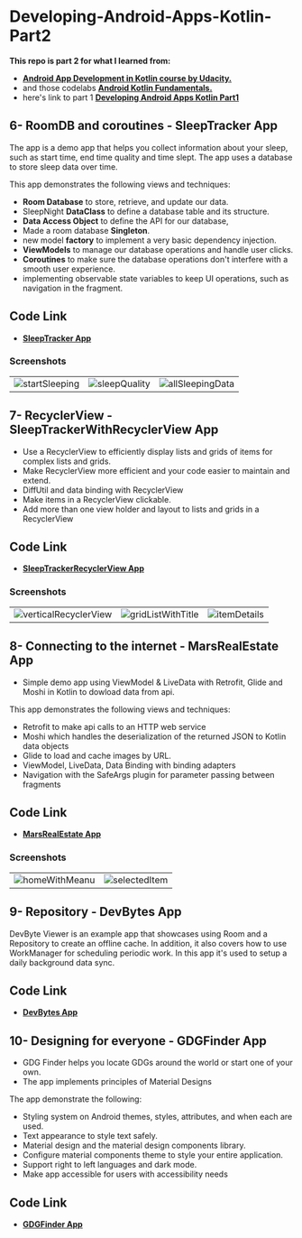 # Developing-Android-Apps-Kotlin-Part2
 
__This repo is part 2 for what I learned from:__ 
* <a href="https://www.udacity.com/course/developing-android-apps-with-kotlin--ud9012" target="_blank">**Android App Development in Kotlin course by Udacity.**</a>  
* and those codelabs <a href="https://codelabs.developers.google.com/android-kotlin-fundamentals/"  target="_blank"> **Android Kotlin Fundamentals.**</a>
* here's link to part 1 <a href="https://github.com/Hosam11/Developing-Android-Apps-Kotlin-Part1"  target="_blank"> **Developing Android Apps Kotlin Part1**</a>


##
## 6- RoomDB and coroutines - SleepTracker App
The app is a demo app that helps you collect information about your sleep, such as start time, end time quality and time slept.
The app uses a database to store sleep data over time.

This app demonstrates the following views and techniques:
* **Room Database** to store, retrieve, and update our data.
* SleepNight **DataClass** to define a database table and its structure.
* **Data Access Object** to define the API for our database,
* Made a room database **Singleton**.
* new model **factory** to implement a very basic dependency injection.
* **ViewModels** to manage our database operations and handle user clicks.
* **Coroutines** to make sure the database operations don't interfere with a smooth user experience.
* implementing observable state variables to keep UI operations, such as navigation in the fragment.

## Code Link
* <a href="https://github.com/Hosam11/Developing-Android-Apps-Kotlin-Part2/tree/main/SleepTracker"  target="_blank"> **SleepTracker App**</a> 

### Screenshots
|  | | |
| :---: |:---:| :---:|
| ![startSleeping](https://user-images.githubusercontent.com/18370055/97105093-3fcf9500-16c1-11eb-99c9-1043a78bfb71.PNG) | ![sleepQuality](https://user-images.githubusercontent.com/18370055/97105092-3f36fe80-16c1-11eb-980b-5ba7a16d4fa7.PNG) | ![allSleepingData](https://user-images.githubusercontent.com/18370055/97105091-3e9e6800-16c1-11eb-9e62-a9e46078ed56.PNG) |
##


## 7- RecyclerView - SleepTrackerWithRecyclerView App
* Use a RecyclerView to efficiently display lists and grids of items for complex lists and grids.
* Make RecyclerView more efficient and your code easier to maintain and extend. 
* DiffUtil and data binding with RecyclerView
* Make items in a RecyclerView clickable. 
* Add more than one view holder and layout to lists and grids in a RecyclerView

## Code Link
* <a href="https://github.com/Hosam11/Developing-Android-Apps-Kotlin-Part2/tree/main/SleepTrackerRecyclerView" target="_blank"> **SleepTrackerRecyclerView App**</a> 

### Screenshots
|  | | |
| :---: |:---:| :---:|
|![verticalRecyclerView](https://user-images.githubusercontent.com/18370055/97275585-c65db100-183e-11eb-96a4-0b2ee0d3879d.PNG) |  ![gridListWithTitle](https://user-images.githubusercontent.com/18370055/97275582-c52c8400-183e-11eb-9572-56fc9cb4ebad.PNG) | ![itemDetails](https://user-images.githubusercontent.com/18370055/97275584-c65db100-183e-11eb-8ede-7441419ce3e2.PNG) |

## 8- Connecting to the internet - MarsRealEstate App
* Simple demo app using ViewModel & LiveData with Retrofit, Glide and Moshi in Kotlin to dowload data from api.

This app demonstrates the following views and techniques:
* Retrofit to make api calls to an HTTP web service
* Moshi which handles the deserialization of the returned JSON to Kotlin data objects
* Glide to load and cache images by URL.
* ViewModel, LiveData, Data Binding with binding adapters
* Navigation with the SafeArgs plugin for parameter passing between fragments

## Code Link
* <a href="https://github.com/Hosam11/Developing-Android-Apps-Kotlin-Part2/tree/main/MarsRealEstate" target="_blank"> **MarsRealEstate App**</a> 

### Screenshots
|  | |
| :---: |:---:|
|![homeWithMeanu](https://user-images.githubusercontent.com/18370055/97576226-8e996980-19f6-11eb-9cba-b5bb41504cdc.PNG) | ![selectedItem](https://user-images.githubusercontent.com/18370055/97576232-90632d00-19f6-11eb-9a5a-bc54ab55a1ca.PNG)| 

##
## 9- Repository - DevBytes App

DevByte Viewer is an example app that showcases using Room and a Repository to create an offline cache.
In addition, it also covers how to use WorkManager for scheduling periodic work. In this app it's used to setup a daily background data sync.

## Code Link
* <a href="https://github.com/Hosam11/Developing-Android-Apps-Kotlin-Part2/tree/main/DevBytes" target="_blank"> **DevBytes App**</a> 

##
## 10- Designing for everyone - GDGFinder App
* GDG Finder helps you locate GDGs around the world or start one of your own. 
* The app implements principles of Material Designs

The app demonstrate the following:
* Styling system on Android themes, styles, attributes, and when each are used.
* Text appearance to style text safely.
* Material design and the material design components library.
* Configure material components theme to style your entire application.
* Support right to left languages and dark mode.
* Make app accessible for users with accessibility needs

## Code Link
* <a href="https://github.com/Hosam11/Developing-Android-Apps-Kotlin-Part2/tree/main/GDGFinder" target="_blank"> **GDGFinder App**</a> 
